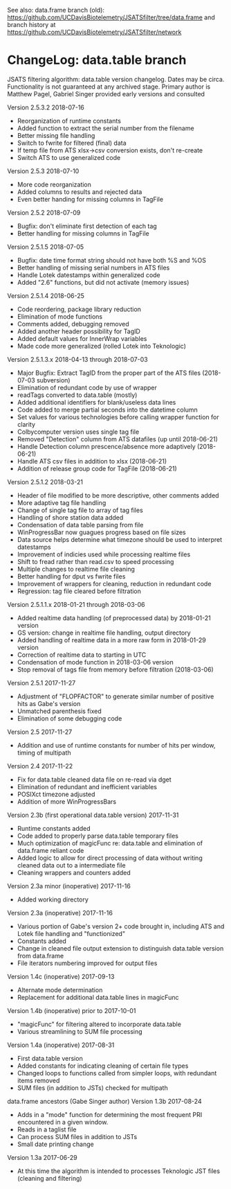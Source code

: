 See also: data.frame branch (old): https://github.com/UCDavisBiotelemetry/JSATSfilter/tree/data.frame and branch history at https://github.com/UCDavisBiotelemetry/JSATSfilter/network

# ChangeLog: data.table branch
JSATS filtering algorithm: data.table version changelog. Dates may be circa. Functionality is not guaranteed at any archived stage.
Primary author is Matthew Pagel, Gabriel Singer provided early versions and consulted

Version 2.5.3.2 2018-07-16
* Reorganization of runtime constants
* Added function to extract the serial number from the filename
* Better missing file handling
* Switch to fwrite for filtered (final) data
* If temp file from ATS xlsx->csv conversion exists, don't re-create
* Switch ATS to use generalized code

Version 2.5.3 2018-07-10
* More code reorganization
* Added columns to results and rejected data
* Even better handing for missing columns in TagFile

Version 2.5.2 2018-07-09
* Bugfix: don't eliminate first detection of each tag
* Better handling for missing columns in TagFile

Version 2.5.1.5 2018-07-05
* Bugfix: date time format string should not have both %S and %OS
* Better handling of missing serial numbers in ATS files
* Handle Lotek datestamps within generalized code
* Added "2.6" functions, but did not activate (memory issues)

Version 2.5.1.4 2018-06-25
* Code reordering, package library reduction
* Elimination of mode functions
* Comments added, debugging removed
* Added another header possibility for TagID
* Added default values for InnerWrap variables
* Made code more generalized (rolled Lotek into Teknologic)

Version 2.5.1.3.x 2018-04-13 through 2018-07-03
* Major Bugfix: Extract TagID from the proper part of the ATS files (2018-07-03 subversion)
* Elimination of redundant code by use of wrapper
* readTags converted to data.table (mostly)
* Added additional identifiers for blank/useless data lines
* Code added to merge partial seconds into the datetime column
* Set values for various technologies before calling wrapper function for clarity
* Colbycomputer version uses single tag file
* Removed "Detection" column from ATS datafiles (up until 2018-06-21)
* Handle Detection column prescence/absence more adaptively (2018-06-21)
* Handle ATS csv files in addition to xlsx (2018-06-21)
* Addition of release group code for TagFile (2018-06-21)

Version 2.5.1.2 2018-03-21
* Header of file modified to be more descriptive, other comments added
* More adaptive tag file handling
* Change of single tag file to array of tag files
* Handling of shore station data added
* Condensation of data table parsing from file
* WinProgressBar now guagues progress based on file sizes
* Data source helps determine what timezone should be used to interpret datestamps
* Improvement of indicies used while processing realtime files
* Shift to fread rather than read.csv to speed processing
* Multiple changes to realtime file cleaning
* Better handling for dput vs fwrite files
* Improvement of wrappers for cleaning, reduction in redundant code
* Regression: tag file cleared before filtration

Version 2.5.1.1.x 2018-01-21 through 2018-03-06
* Added realtime data handling (of preprocessed data) by 2018-01-21 version
* GS version: change in realtime file handling, output directory
* Added handling of realtime data in a more raw form in 2018-01-29 version
* Correction of realtime data to starting in UTC
* Condensation of mode function in 2018-03-06 version
* Stop removal of tags file from memory before filtration (2018-03-06)

Version 2.5.1 2017-11-27
* Adjustment of "FLOPFACTOR" to generate similar number of positive hits as Gabe's version
* Unmatched parenthesis fixed
* Elimination of some debugging code

Version 2.5 2017-11-27
* Addition and use of runtime constants for number of hits per window, timing of multipath

Version 2.4 2017-11-22
* Fix for data.table cleaned data file on re-read via dget
* Elimination of redundant and inefficient variables
* POSIXct timezone adjusted
* Addition of more WinProgressBars

Version 2.3b (first operational data.table version) 2017-11-31
* Runtime constants added
* Code added to properly parse data.table temporary files
* Much optimization of magicFunc re: data.table and elimination of data.frame reliant code
* Added logic to allow for direct processing of data without writing cleaned data out to a intermediate file
* Cleaning wrappers and counters added

Version 2.3a minor (inoperative) 2017-11-16
* Added working directory

Version 2.3a (inoperative) 2017-11-16
* Various portion of Gabe's version 2+ code brought in, including ATS and Lotek file handling and "functionized"
* Constants added
* Change in cleaned file output extension to distinguish data.table version from data.frame
* File iterators numbering improved for output files

Version 1.4c (inoperative) 2017-09-13
* Alternate mode determination
* Replacement for additional data.table lines in magicFunc

Version 1.4b (inoperative) prior to 2017-10-01
* "magicFunc" for filtering altered to incorporate data.table
* Various streamlining to SUM file processing

Version 1.4a (inoperative) 2017-08-31
* First data.table version
* Added constants for indicating cleaning of certain file types
* Changed loops to functions called from simpler loops, with redundant items removed
* SUM files (in addition to JSTs) checked for multipath

data.frame ancestors (Gabe Singer author)
Version 1.3b	2017-08-24
* Adds in a "mode" function for determining the most frequent PRI encountered in a given window.
* Reads in a taglist file
* Can process SUM files in addition to JSTs
* Small date printing change

Version 1.3a	2017-06-29
* At this time the algorithm is intended to processes Teknologic JST files (cleaning and filtering)
